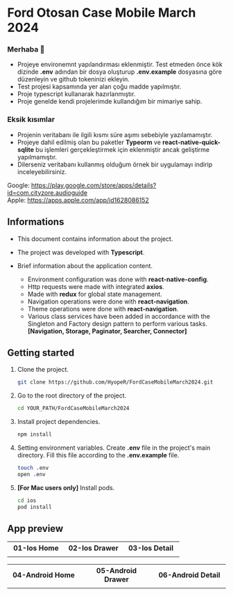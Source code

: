 # Ford Otosan Case Mobile March 2024

### **Merhaba** 👋
- Projeye environemnt yapılandırması eklenmiştir. Test etmeden önce kök dizinde **.env** adından bir dosya oluşturup **.env.example** dosyasına göre düzenleyin ve github tokeninizi ekleyin.
- Test projesi kapsamında yer alan çoğu madde yapılmıştır.
- Proje typescript kullanarak hazırlanmıştır.
- Proje genelde kendi projelerimde kullandığım bir mimariye sahip.


### **Eksik kısımlar**
- Projenin veritabanı ile ilgili kısmı süre aşımı sebebiyle yazılamamıştır.
- Projeye dahil edilmiş olan bu paketler **Typeorm** ve **react-native-quick-sqlite** bu işlemleri gerçekleştirmek için eklenmiştir ancak geliştirme yapılmamıştır.
- Dilerseniz veritabanı kullanmış olduğum örnek bir uygulamayı indirip inceleyebilirsiniz.

Google: https://play.google.com/store/apps/details?id=com.cityzore.audioguide <br />
Apple: https://apps.apple.com/app/id1628086152


## Informations
- This document contains information about the project.

- The project was developed with **Typescript**.

- Brief information about the application content.
   - Environment configuration was done with **react-native-config**.
   - Http requests were made with integrated **axios**.
   - Made with **redux** for global state management.
   - Navigation operations were done with **react-navigation**.
   - Theme operations were done with **react-navigation**.
   - Various class services have been added in accordance with the Singleton and Factory design pattern to perform various tasks. **[Navigation, Storage, Paginator, Searcher, Connector]**


## Getting started
1. Clone the project.<br/>
   ```bash
   git clone https://github.com/HyopeR/FordCaseMobileMarch2024.git
   ```

2. Go to the root directory of the project.<br/>
   ```bash
   cd YOUR_PATH/FordCaseMobileMarch2024
   ```

3. Install project dependencies.<br/>
   ```bash
   npm install
   ```

4. Setting environment variables. Create **.env** file in the project's main directory. Fill this file according to the **.env.example** file.<br/>
   ```bash
   touch .env
   open .env
   ```

5. **[For Mac users only]** Install pods.<br/>
   ```bash
   cd ios
   pod install
   ```


## App preview
<table style="width: 100%">
  <tr>
    <th style="width: 33%">01-Ios Home</th>
    <th style="width: 33%">02-Ios Drawer</th>
    <th style="width: 33%">03-Ios Detail</th>
  </tr>
  <tr>
    <td style="text-align: center"></td>
    <td style="text-align: center"></td>
    <td style="text-align: center"></td>
  </tr>
</table>

<table style="width: 100%">
  <tr>
    <th style="width: 33%">04-Android Home</th>
    <th style="width: 33%">05-Android Drawer</th>
    <th style="width: 33%">06-Android Detail</th>
  </tr>
  <tr>
    <td style="text-align: center"></td>
    <td style="text-align: center"></td>
    <td style="text-align: center"></td>
  </tr>
</table>
